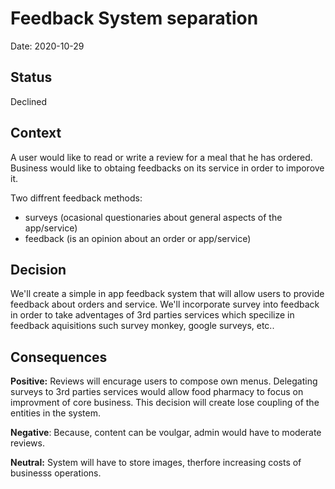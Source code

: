 # Feedback System separation

Date: 2020-10-29 

## Status

Declined

## Context

A user would like to read or write a review for a meal that he has ordered. Business would like to obtaing feedbacks on its service in order to imporove it.

Two diffrent feedback methods:
- surveys (ocasional questionaries about general aspects of the app/service)
- feedback (is an opinion about an order or app/service)

## Decision

We'll create a simple in app feedback system that will allow users to provide feedback about orders and service.
We'll incorporate survey into feedback in order to take adventages of 3rd parties services which specilize in feedback aquisitions such survey monkey, google surveys, etc..


## Consequences

**Positive:** Reviews will encurage users to compose own menus. Delegating surveys to 3rd parties services would allow food pharmacy to focus on improvment of core business. This decision will create lose coupling of the entities in the system.

**Negative**: Because, content can be voulgar, admin would have to moderate reviews.

**Neutral:** System will have to store images, therfore increasing costs of businesss operations.
